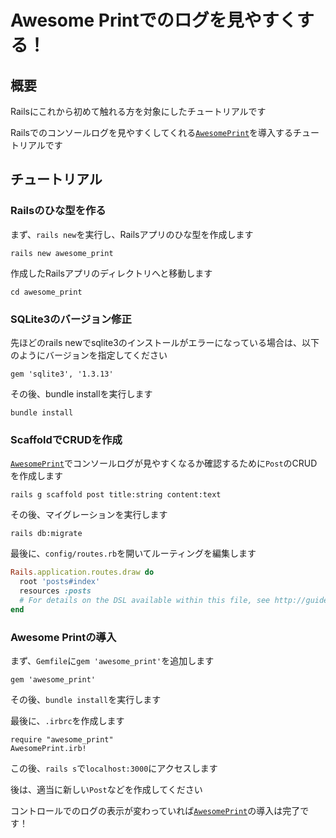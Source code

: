 # Awesome Printでのログを見やすくする！
## 概要

Railsにこれから初めて触れる方を対象にしたチュートリアルです

Railsでのコンソールログを見やすくしてくれる[`AwesomePrint`](https://github.com/awesome-print/awesome_print)を導入するチュートリアルです

## チュートリアル
### Railsのひな型を作る

まず、`rails new`を実行し、Railsアプリのひな型を作成します

```shell
rails new awesome_print
```

作成したRailsアプリのディレクトリへと移動します

```shell
cd awesome_print
```

### SQLite3のバージョン修正

先ほどのrails newでsqlite3のインストールがエラーになっている場合は、以下のようにバージョンを指定してください

```ruby:Gemfile
gem 'sqlite3', '1.3.13'
```

その後、bundle installを実行します

```shell
bundle install
```

### ScaffoldでCRUDを作成

[`AwesomePrint`](https://github.com/awesome-print/awesome_print)でコンソールログが見やすくなるか確認するために`Post`のCRUDを作成します

```shell
rails g scaffold post title:string content:text
```

その後、マイグレーションを実行します

```shell
rails db:migrate
```

最後に、`config/routes.rb`を開いてルーティングを編集します

```ruby:config/routes.rb
Rails.application.routes.draw do
  root 'posts#index'
  resources :posts
  # For details on the DSL available within this file, see http://guides.rubyonrails.org/routing.html
end
```

### Awesome Printの導入

まず、`Gemfile`に`gem 'awesome_print'`を追加します

```ruby:Gemfile
gem 'awesome_print'
```

その後、`bundle install`を実行します

最後に、`.irbrc`を作成します

```ruby:.irbrc
require "awesome_print"
AwesomePrint.irb!
```

この後、`rails s`で`localhost:3000`にアクセスします

後は、適当に新しい`Post`などを作成してください

コントロールでのログの表示が変わっていれば[`AwesomePrint`](https://github.com/awesome-print/awesome_print)の導入は完了です！
